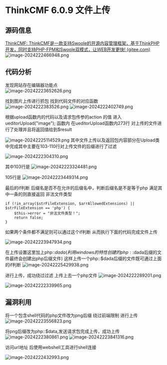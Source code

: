 




#   ThinkCMF 6.0.9 文件上传

## 源码信息

[ThinkCMF: ThinkCMF是一款支持Swoole的开源内容管理框架，基于ThinkPHP开发，同时支持PHP-FPM和Swoole双模式，让WEB开发更快! (gitee.com)](https://gitee.com/thinkcmf/ThinkCMF)
![image-2024222466948.png](/%E4%BB%A3%E7%A0%81%E5%AE%A1%E8%AE%A1/assets/image-2024222466948.png)
## 代码分析

发现网站存在编辑器功能点  
![image-20242223652626.png](/%E4%BB%A3%E7%A0%81%E5%AE%A1%E8%AE%A1/assets/image-20242223652626.png)

找到图片上传进行抓包 找到代码文件的对应函数
![image-2024222383526.png](/%E4%BB%A3%E7%A0%81%E5%AE%A1%E8%AE%A1/assets/image-2024222383526.png)
![image-2024222402749.png](/%E4%BB%A3%E7%A0%81%E5%AE%A1%E8%AE%A1/assets/image-2024222402749.png)


根据upload函数内的代码以及请求包传参的action 的值 进入ueditorUpload("image"); 函数内
 在ueditorUpload函数内273行 对上传的文件进行了处理并且将返回值给到$result


![image-20242225114529.png](/%E4%BB%A3%E7%A0%81%E5%AE%A1%E8%AE%A1/assets/image-20242225114529.png)
其中文件上传以及返回包内容部分在Upload类中完成其中主要在103-110行对上传文件的后缀进行了过滤

![image-2024222304310.png](/%E4%BB%A3%E7%A0%81%E5%AE%A1%E8%AE%A1/assets/image-2024222304310.png)

其中103行是
![image-20242223324481.png](/%E4%BB%A3%E7%A0%81%E5%AE%A1%E8%AE%A1/assets/image-20242223324481.png)


105行是
![image-20242223449314.png](/%E4%BB%A3%E7%A0%81%E5%AE%A1%E8%AE%A1/assets/image-20242223449314.png)

最后的if判断  后缀名是否不在允许的后缀名中，判断后缀名是不是等于php  满足其中一条的则直接返回 非法文件类型 
```
if (!in_array($strFileExtension, $arrAllowedExtensions) || $strFileExtension == 'php') {  
    $this->error = "非法文件类型！";  
    return false;  
}
```
如果两个条件都不满足则可以通过这个if判断 从而执行下面的代码完成文件上传

![image-20242223947934.png](/%E4%BB%A3%E7%A0%81%E5%AE%A1%E8%AE%A1/assets/image-20242223947934.png)


在上传设置这里加上php::$dada  (利用windows的特性创建的php::$dada后缀的文件最终会创建出php后缀文件)  这样上传一个php::$dada后缀的文件既可通过上面的if判断
![image-20242225429938.png](/%E4%BB%A3%E7%A0%81%E5%AE%A1%E8%AE%A1/assets/image-20242225429938.png)


进行上传，成功绕过过滤 上传上去一个php文件
![image-2024222289201.png](/%E4%BB%A3%E7%A0%81%E5%AE%A1%E8%AE%A1/assets/image-2024222289201.png)

![image-20242222339965.png](/%E4%BB%A3%E7%A0%81%E5%AE%A1%E8%AE%A1/assets/image-20242222339965.png)

## 漏洞利用



将一个包含shell代码的php文件改为png后缀 绕过前端限制 进行上传
![image-20242223556823.png](/%E4%BB%A3%E7%A0%81%E5%AE%A1%E8%AE%A1/assets/image-20242223556823.png)




将png后缀改为php::$data,发送请求包完成上传，成功上传
![image-2024222380861.png](/%E4%BB%A3%E7%A0%81%E5%AE%A1%E8%AE%A1/assets/image-2024222380861.png)
![image-20242223841316.png](/%E4%BB%A3%E7%A0%81%E5%AE%A1%E8%AE%A1/assets/image-20242223841316.png)


访问url地址 后使用webshell工具进行shell连接

![image-2024222432993.png](/%E4%BB%A3%E7%A0%81%E5%AE%A1%E8%AE%A1/assets/image-2024222432993.png)


